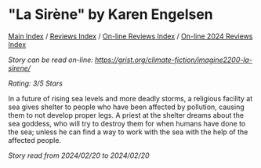 # "La Sirène" by Karen Engelsen

[Main Index](../../../README.md) / [Reviews Index](../../README.md) / [On-line Reviews Index](../README.md) / [On-line 2024 Reviews Index](README.md)

*Story can be read on-line: <https://grist.org/climate-fiction/imagine2200-la-sirene/>*

*Rating: 3/5 Stars*

In a future of rising sea levels and more deadly storms, a religious facility at sea gives shelter to people who have been affected by pollution, causing them to not develop proper legs. A priest at the shelter dreams about the sea goddess, who will try to destroy them for when humans have done to the sea; unless he can find a way to work with the sea with the help of the affected people.

*Story read from 2024/02/20 to 2024/02/20*
